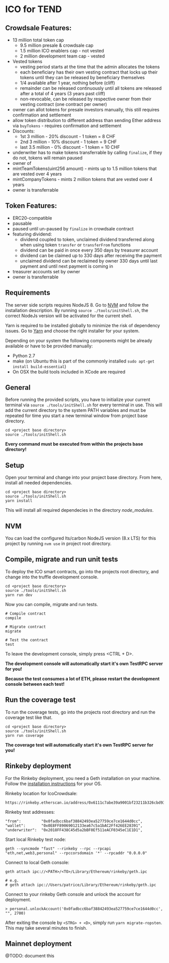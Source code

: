 # ICO for TEND

## Crowdsale Features:
* 13 million total token cap
    * 9.5 million presale & crowdsale cap
    * 1.5 million ICO enablers cap - not vested
    * 2 million development team cap - vested
* Vested tokens
    * vesting period starts at the time that the admin allocates the tokens
    * each beneficiary has their own vesting contract that locks up their tokens until they can be released by beneficiary themselves
    * 1/4 available after 1 year, nothing before (cliff)
    * remainder can be released continuously until all tokens are released after a total of 4 years (3 years past cliff)
    * non-revocable, can be released by respective owner from their vesting contract (one contract per owner)
* owner can allot tokens for presale investors manually, this still requires confirmation and settlement
* allow token distribution to different address than sending Ether address via `buyTokens` - requires confirmation and settlement
* Discounts:
    * 1st 3 million    -  20% discount -  1 token = 8 CHF
    * 2nd 3 million    -  10% discount -  1 token = 9 CHF
    * last 3.5 million -  0% discount  -  1 token = 10 CHF
* underwriter has to make tokens transferrable by calling `finalize`, if they do not, tokens will remain paused
* owner of
* mintTeamTokens(uint256 amount) - mints up to 1.5 million tokens that are vested over 4 years
* mintCompanyTokens - mints 2 million tokens that are vested over 4 years
* owner is transferrable

## Token Features:
* ERC20-compatible
* pausable
* paused until un-paused by `finalize` in crowdsale contract
* featuring dividend:
    * dividend coupled to token, unclaimed dividend transferred along when using token `transfer` or `transferFrom` functions
    * dividend can be paid in once every 350 days by treasurer account
    * dividend can be claimed up to 330 days after receiving the payment
    * unclaimed dividend can be reclaimed by owner 330 days until last payment and until next payment is coming in
* treasurer accounts set by owner
* owner is transferrable

## Requirements
The server side scripts requires NodeJS 8.
Go to [NVM](https://github.com/creationix/nvm) and follow the installation description.
By running `source ./tools/initShell.sh`, the correct NodeJs version will be activated for the current shell.

Yarn is required to be installed globally to minimize the risk of dependency issues.
Go to [Yarn](https://yarnpkg.com/en/docs/install) and choose the right installer for your system.

Depending on your system the following components might be already available or have to be provided manually:
* Python 2.7
* make (on Ubuntu this is part of the commonly installed `sudo apt-get install build-essential`)
* On OSX the build tools included in XCode are required

## General
Before running the provided scripts, you have to initialize your current terminal via `source ./tools/initShell.sh` for every terminal in use. This will add the current directory to the system PATH variables and must be repeated for time you start a new terminal window from project base directory.
```
cd <project base directory>
source ./tools/initShell.sh
```

__Every command must be executed from within the projects base directory!__

## Setup
Open your terminal and change into your project base directory. From here, install all needed dependencies.
```
cd <project base directory>
source ./tools/initShell.sh
yarn install
```
This will install all required dependecies in the directory _node_modules_.

## NVM
You can load the configured lts/carbon NodeJS version (8.x LTS) for this project by running `nvm use` in project root directory.

## Compile, migrate and run unit tests
To deploy the ICO smart contracts, go into the projects root directory, and change into the truffle development console.
```
cd <project base directory>
source ./tools/initShell.sh
yarn run dev
```

Now you can compile, migrate and run tests.
```
# Compile contract
compile

# Migrate contract
migrate

# Test the contract
test
```
To leave the development console, simply press <CTRL + D>.

__The development console will automatically start it's own TestRPC server for you!__

__Because the test consumes a lot of ETH, please restart the development console between each test!__

## Run the coverage test
To run the coverage tests, go into the projects root directory and run the coverage test like that.
```
cd <project base directory>
source ./tools/initShell.sh
yarn run coverage
```
__The coverage test will automatically start it's own TestRPC server for you!__

## Rinkeby deployment
For the Rinkeby deployment, you need a Geth installation on your machine.
Follow the [installation instructions](https://github.com/ethereum/go-ethereum/wiki/Building-Ethereum) for your OS.

Rinkeby location for IcoCrowdsale:
```
https://rinkeby.etherscan.io/address/0x6111c7abe39a9001bf23211b326cbd931821d12f
```

Rinkeby test addresses:
```
"from":         "0x0fadbcc6baf38842493ea527759ce7ce1644d0cc",
"wallet":       "0x0E8FF89069012133ea67c5a1bAC2Ff426EE28391",
"underwriter":  "0x2018FF438C45d5a2bBF0Ef511eACF0345eC1E1D1",
```

Start local Rinkeby test node:
```
geth --syncmode "fast" --rinkeby --rpc --rpcapi "eth,net,web3,personal" --rpccorsdomain '*' --rpcaddr "0.0.0.0"
```

Connect to local Geth console:
```
geth attach ipc://<PATH>/<TO>/Library/Ethereum/rinkeby/geth.ipc

# e.g.
# geth attach ipc://Users/patrice/Library/Ethereum/rinkeby/geth.ipc
```

Connect to your rinkeby Geth console and unlock the account for deployment.
```
> personal.unlockAccount('0x0fadbcc6baf38842493ea527759ce7ce1644d0cc', "", 2700)
```
After exiting the console by `<STRG> + <D>`, simply run `yarn migrate-ropsten`.
This may take several minutes to finish.

## Mainnet deployment
@TODO: document this
